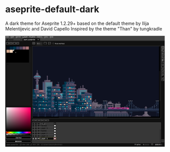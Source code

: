 # aseprite-default-dark
A dark theme for Aseprite 1.2.29+ based on the default theme by Ilija Melentijevic and David Capello
Inspired by the theme "Than" by tungkradle

![Screenshot of the default-dark](/sample.png)
